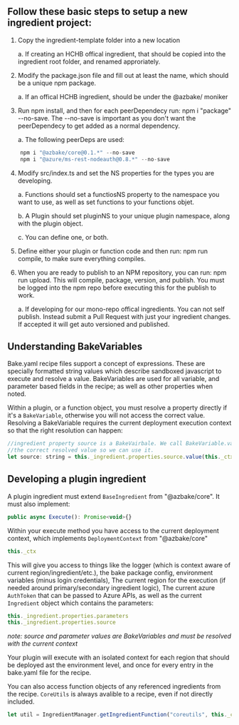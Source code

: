## Follow these basic steps to setup a new ingredient project:

1. Copy the ingredient-template folder into a new location

    a. If creating an HCHB offical ingredient, that should be copied into the ingredient root folder, and renamed approriately.

2. Modify the package.json file and fill out at least the name, which should be a unique npm package.
 
    a. If an offical HCHB ingredient, should be under the @azbake/ moniker

3. Run npm install, and then for each peerDependecy run: npm i "package" --no-save. The --no-save is important as you don't want the peerDependecy to get added as a normal dependency.

    a. The following peerDeps are used:

```js
    npm i "@azbake/core@0.1.*" --no-save
    npm i "@azure/ms-rest-nodeauth@0.8.*" --no-save
```

4. Modify src/index.ts and set the NS properties for the types you are developing.

    a. Functions should set a functiosNS property to the namespace you want to use, as well as set functions to your functions objet.

    b. A Plugin should set pluginNS to your unique plugin namespace, along with the plugin object.

    c. You can define one, or both.

5. Define either your plugin or function code and then run: npm run compile, to make sure everything compiles.

6. When you are ready to publish to an NPM repository, you can run: npm run upload. This will compile, package, version, and publish. You must be logged into the npm repo before executing this for the publish to work.

    a. If developing for our mono-repo offical ingredients. You can not self publish. Instead submit a Pull Request with just your ingredient changes. If accepted it will get auto versioned and published.

## Understanding BakeVariables

Bake.yaml recipe files support a concept of expressions. These are specially formatted string values which describe sandboxed javascript to execute and resolve a value. BakeVariables are used for all variable, and parameter based fields in the recipe; as well as other properties when noted.

Within a plugin, or a function object, you must resolve a property directly if it's a `BakeVariable`, otherwise you will not access the correct value. Resolving a BakeVariable requires the current deployment execution context so that the right resolution can happen:

```js
//ingredient property source is a BakeVairbale. We call BakeVariable.value(ctx) to return
//the correct resolved value so we can use it.
let source: string = this._ingredient.properties.source.value(this._ctx)
```

## Developing a plugin ingredient

A plugin ingredient must extend `BaseIngredient` from "@azbake/core". It must also implement: 

```javascript
public async Execute(): Promise<void>{}
```

Within your execute method you have access to the current deployment context, which implements `DeploymentContext` from "@azbake/core"

```js
this._ctx
```
This will give you access to things like the logger (which is context aware of current region/ingredient/etc.), the bake package config, environment variables (minus login credentials), The current region for the execution (if needed around primary/secondary ingredient logic), The current azure `AuthToken` that can be passed to Azure APIs, as well as the current `Ingredient` object which contains the parameters:

```js
this._ingredient.properties.parameters
this._ingredient.properties.source
```

*note: source and parameter values are BakeVariables and must be resolved with the current context* 

Your plugin will execute with an isolated context for each region that should be deployed ast the environment level, and once for every entry in the bake.yaml file for the recipe.

You can also access function objects of any referenced ingredients from the recipe. `CoreUtils` is always avalible to a recipe, even if not directly included.

```js
let util = IngredientManager.getIngredientFunction("coreutils", this._ctx)

```

